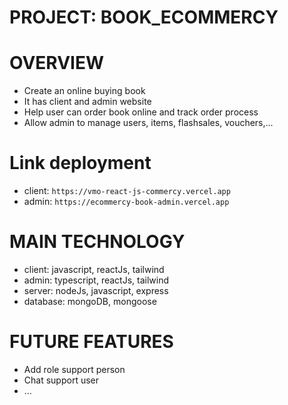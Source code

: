 # PROJECT: BOOK_ECOMMERCY

# OVERVIEW

- Create an online buying book
- It has client and admin website
- Help user can order book online and track order
  process
- Allow admin to manage users, items, flashsales,
  vouchers,...

# Link deployment

- client: `https://vmo-react-js-commercy.vercel.app`
- admin: `https://ecommercy-book-admin.vercel.app`

# MAIN TECHNOLOGY

- client: javascript, reactJs, tailwind
- admin: typescript, reactJs, tailwind
- server: nodeJs, javascript, express
- database: mongoDB, mongoose

# FUTURE FEATURES

- Add role support person
- Chat support user
- ...
